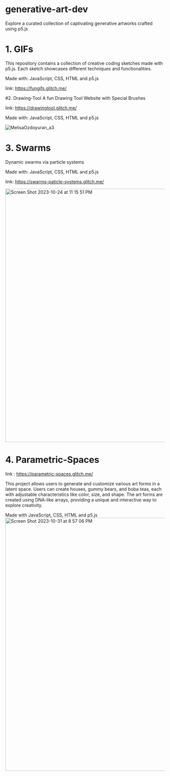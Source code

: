 # generative-art-dev
Explore a curated collection of captivating generative artworks crafted using p5.js
# 1. GIFs

This repository contains a collection of creative coding sketches made with p5.js. Each sketch showcases different techniques and functionalities.

Made with: JavaScript, CSS, HTML and p5.js

link: https://fungifs.glitch.me/


#2.  Drawing-Tool
A fun Drawing Tool  Website with Special Brushes

link: https://drawingtool.glitch.me/

Made with: JavaScript, CSS, HTML and p5.js

![MelisaOzdoyuran_a3](https://github.com/melisaozdoyuran2001/Drawing-Tool/assets/123209674/48d93141-e995-426c-b9e7-a253a35a45ca)

# 3. Swarms
Dynamic swarms via particle systems

Made with: JavaScript, CSS, HTML and p5.js

link: https://swarms-paticle-systems.glitch.me/


<img width="800" alt="Screen Shot 2023-10-24 at 11 15 51 PM" src="https://github.com/melisaozdoyuran2001/Swarms/assets/123209674/03c054e3-9fa8-41ad-a516-fbd242c6480a">

# 4. Parametric-Spaces


link : https://parametric-spaces.glitch.me/


This project allows users to generate and customize various art forms in a latent space. Users can create houses, gummy bears, and boba teas, each with adjustable characteristics like color, size, and shape. The art forms are created using DNA-like arrays, providing a unique and interactive way to explore creativity.

Made with JavaScript, CSS, HTML and p5.js
<img width="800" alt="Screen Shot 2023-10-31 at 8 57 06 PM" src="https://github.com/melisaozdoyuran2001/Parametric-Spaces/assets/123209674/61c2eeae-b65b-4694-b59f-95614b2c1bd1">
